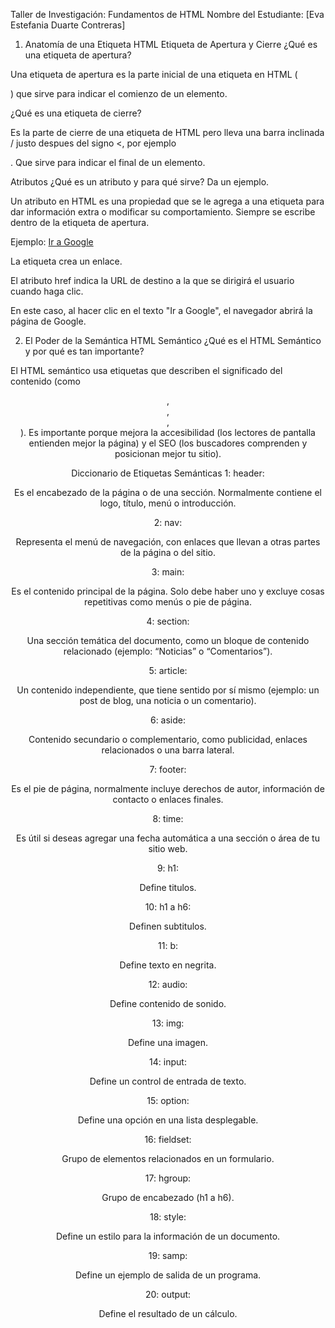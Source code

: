 Taller de Investigación: Fundamentos de HTML
Nombre del Estudiante: [Eva Estefania Duarte Contreras]

1. Anatomía de una Etiqueta HTML
Etiqueta de Apertura y Cierre
¿Qué es una etiqueta de apertura?

Una etiqueta de apertura es la parte inicial de una etiqueta en HTML (<p>) que sirve para indicar el comienzo de un elemento. 

¿Qué es una etiqueta de cierre?

Es la parte de cierre de una etiqueta de HTML pero lleva una barra inclinada / justo despues del signo <, por ejemplo </p>. Que sirve para indicar el final de un elemento.

Atributos
¿Qué es un atributo y para qué sirve? Da un ejemplo.

Un atributo en HTML es una propiedad que se le agrega a una etiqueta para dar información extra o modificar su comportamiento. Siempre se escribe dentro de la etiqueta de apertura.

Ejemplo: <a href="https://google.com">Ir a Google</a>

La etiqueta <a> crea un enlace.

El atributo href indica la URL de destino a la que se dirigirá el usuario cuando haga clic.

En este caso, al hacer clic en el texto "Ir a Google", el navegador abrirá la página de Google.

2. El Poder de la Semántica
HTML Semántico
¿Qué es el HTML Semántico y por qué es tan importante?

El HTML semántico usa etiquetas que describen el significado del contenido (como <header>, <nav>, <main>, <footer>).
Es importante porque mejora la accesibilidad (los lectores de pantalla entienden mejor la página) y el SEO (los buscadores comprenden y posicionan mejor tu sitio).

Diccionario de Etiquetas Semánticas
1: header: 

Es el encabezado de la página o de una sección. Normalmente contiene el logo, título, menú o introducción.

2: nav:

Representa el menú de navegación, con enlaces que llevan a otras partes de la página o del sitio.

3: main:

Es el contenido principal de la página. Solo debe haber uno y excluye cosas repetitivas como menús o pie de página.

4: section:

Una sección temática del documento, como un bloque de contenido relacionado (ejemplo: “Noticias” o “Comentarios”).

5: article:

Un contenido independiente, que tiene sentido por sí mismo (ejemplo: un post de blog, una noticia o un comentario).

6: aside:

Contenido secundario o complementario, como publicidad, enlaces relacionados o una barra lateral.

7: footer:

Es el pie de página, normalmente incluye derechos de autor, información de contacto o enlaces finales.

8: time:

Es útil si deseas agregar una fecha automática a una sección o área de tu sitio web.

9: h1:

Define titulos.

10: h1 a h6:

Definen subtitulos.

11: b:

Define texto en negrita.

12: audio:

Define contenido de sonido.

13: img:

Define una imagen.

14: input:

Define un control de entrada de texto.

15: option:

Define una opción en una lista desplegable.

16: fieldset:

Grupo de elementos relacionados en un formulario.

17: hgroup:

Grupo de encabezado (h1 a h6).

18: style:

Define un estilo para la información de un documento.

19: samp:

Define un ejemplo de salida de un programa.

20: output:

Define el resultado de un cálculo.



